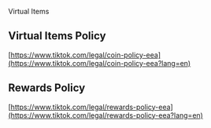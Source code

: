 Virtual Items

Virtual Items Policy
--------------------

[https://www.tiktok.com/legal/coin-policy-eea](https://www.tiktok.com/legal/coin-policy-eea?lang=en)

  

Rewards Policy
--------------

[https://www.tiktok.com/legal/rewards-policy-eea](https://www.tiktok.com/legal/rewards-policy-eea?lang=en)
